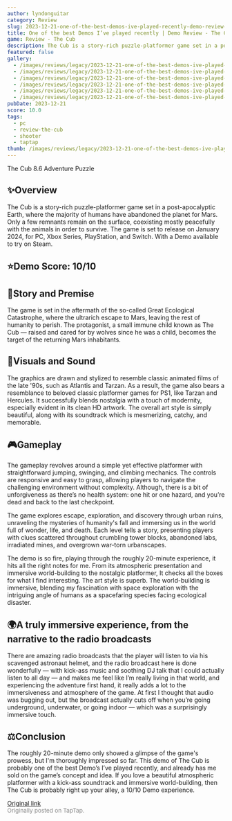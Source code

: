 ```yaml
---
author: lyndonguitar
category: Review
slug: 2023-12-21-one-of-the-best-demos-ive-played-recently-demo-review-the-cub
title: One of the best Demos I’ve played recently | Demo Review - The Cub
game: Review - The Cub
description: The Cub is a story-rich puzzle-platformer game set in a post-apocalyptic Earth, where the majority of humans have abandoned the planet for Mars. Only a few remnants remain on the surface, coexisting mostly peacefully with the animals in order to survive. The game is set to release on January 2024, for PC, Xbox Series, PlayStation, and Switch. With a Demo available to try on Steam.
featured: false
gallery:
  - /images/reviews/legacy/2023-12-21-one-of-the-best-demos-ive-played-recently--demo-review---the-cub-0.avif
  - /images/reviews/legacy/2023-12-21-one-of-the-best-demos-ive-played-recently--demo-review---the-cub-1.avif
  - /images/reviews/legacy/2023-12-21-one-of-the-best-demos-ive-played-recently--demo-review---the-cub-2.avif
  - /images/reviews/legacy/2023-12-21-one-of-the-best-demos-ive-played-recently--demo-review---the-cub-3.avif
  - /images/reviews/legacy/2023-12-21-one-of-the-best-demos-ive-played-recently--demo-review---the-cub-4.avif
  - /images/reviews/legacy/2023-12-21-one-of-the-best-demos-ive-played-recently--demo-review---the-cub-5.avif
pubDate: 2023-12-21
score: 10.0
tags:
  - pc
  - review-the-cub
  - shooter
  - taptap
thumb: /images/reviews/legacy/2023-12-21-one-of-the-best-demos-ive-played-recently--demo-review---the-cub-0.avif
---
```


The Cub
8.6
Adventure
Puzzle


## ✨Overview

The Cub is a story-rich puzzle-platformer game set in a post-apocalyptic Earth, where the majority of humans have abandoned the planet for Mars. Only a few remnants remain on the surface, coexisting mostly peacefully with the animals in order to survive. The game is set to release on January 2024, for PC, Xbox Series, PlayStation, and Switch. With a Demo available to try on Steam.


## ⭐️Demo Score: 10/10


## 📖Story and Premise

The game is set in the aftermath of the so-called Great Ecological Catastrophe, where the ultrarich escape to Mars, leaving the rest of humanity to perish. The protagonist, a small immune child known as The Cub — raised and cared for by wolves since he was a child, becomes the target of the returning Mars inhabitants.


## 🎨Visuals and Sound

The graphics are drawn and stylized to resemble classic animated films of the late '90s, such as Atlantis and Tarzan. As a result, the game also bears a resemblance to beloved classic platformer games for PS1, like Tarzan and Hercules. It successfully blends nostalgia with a touch of modernity, especially evident in its clean HD artwork. The overall art style is simply beautiful, along with its soundtrack which is mesmerizing, catchy, and memorable.


## 🎮Gameplay

The gameplay revolves around a simple yet effective platformer with straightforward jumping, swinging, and climbing mechanics. The controls are responsive and easy to grasp, allowing players to navigate the challenging environment without complexity.  Although, there is a bit of unforgiveness as there’s no health system: one hit or one hazard, and you’re dead and back to the last checkpoint.

The game explores escape, exploration, and discovery through urban ruins, unraveling the mysteries of humanity's fall and immersing us in the world full of wonder, life, and death. Each level tells a story, presenting players with clues scattered throughout crumbling tower blocks, abandoned labs, irradiated mines, and overgrown war-torn urbanscapes.

The demo is so fire, playing through the roughly 20-minute experience, it hits all the right notes for me. From its atmospheric presentation and immersive world-building to the nostalgic platformer, It checks all the boxes for what I find interesting. The art style is superb. The world-building is immersive, blending my fascination with space exploration with the intriguing angle of humans as a spacefaring species facing ecological disaster.


## 🌍A truly immersive experience, from the narrative to the radio broadcasts

There are amazing radio broadcasts that the player will listen to via his scavenged astronaut helmet, and the radio broadcast here is done wonderfully — with kick-ass music and soothing DJ talk that I could actually listen to all day — and makes me feel like I’m really living in that world, and experiencing the adventure first hand, it really adds a lot to the immersiveness and atmosphere of the game. At first I thought that audio was bugging out, but the broadcast actually cuts off when you’re going underground, underwater, or going indoor — which was a surprisingly immersive touch.


## ⚖️Conclusion

The roughly 20-minute demo only showed a glimpse of the game's prowess, but I'm thoroughly impressed so far. This demo of The Cub is probably one of the best Demo’s I’ve played recently, and already has me sold on the game’s concept and idea. If you love a beautiful atmospheric platformer with a kick-ass soundtrack and immersive world-building, then The Cub is probably right up your alley, a 10/10 Demo experience.

[Original link](https://www.taptap.io/post/6683477)<br><span style="font-size: 0.95em; color: #888;">Originally posted on TapTap.</span>